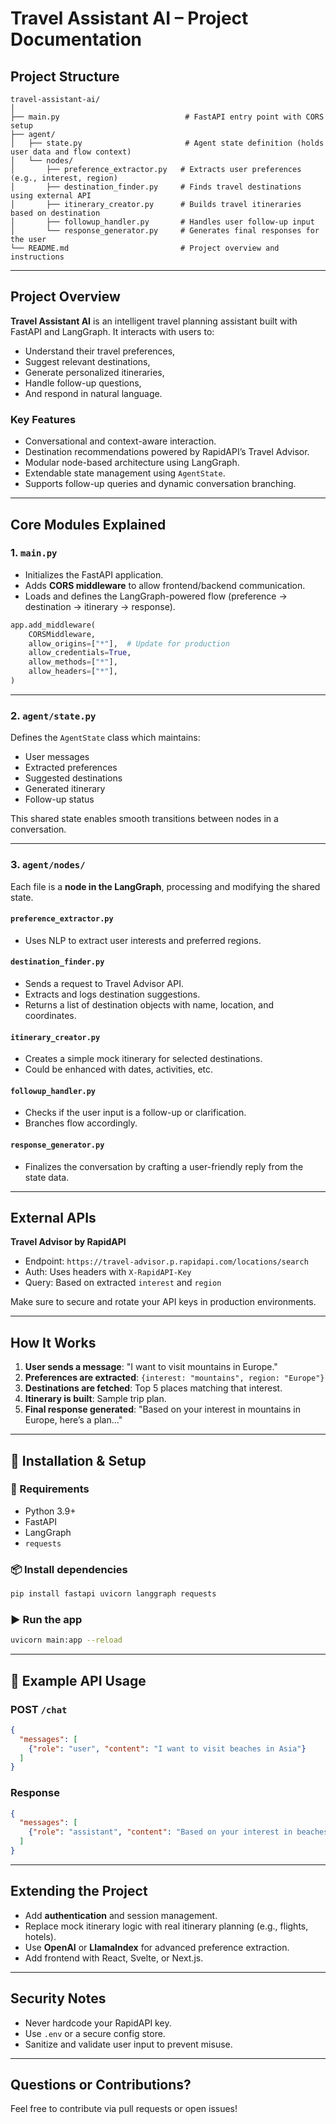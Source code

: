 # Travel Assistant AI – Project Documentation

## Project Structure

```
travel-assistant-ai/
│
├── main.py                            # FastAPI entry point with CORS setup
├── agent/
│   ├── state.py                       # Agent state definition (holds user data and flow context)
│   └── nodes/
│       ├── preference_extractor.py   # Extracts user preferences (e.g., interest, region)
│       ├── destination_finder.py     # Finds travel destinations using external API
│       ├── itinerary_creator.py      # Builds travel itineraries based on destination
│       ├── followup_handler.py       # Handles user follow-up input
│       └── response_generator.py     # Generates final responses for the user
└── README.md                         # Project overview and instructions
```

---

## Project Overview

**Travel Assistant AI** is an intelligent travel planning assistant built with FastAPI and LangGraph. It interacts with users to:
- Understand their travel preferences,
- Suggest relevant destinations,
- Generate personalized itineraries,
- Handle follow-up questions,
- And respond in natural language.

### Key Features

- Conversational and context-aware interaction.
- Destination recommendations powered by RapidAPI’s Travel Advisor.
- Modular node-based architecture using LangGraph.
- Extendable state management using `AgentState`.
- Supports follow-up queries and dynamic conversation branching.

---

## Core Modules Explained

### 1. `main.py`

- Initializes the FastAPI application.
- Adds **CORS middleware** to allow frontend/backend communication.
- Loads and defines the LangGraph-powered flow (preference → destination → itinerary → response).

```python
app.add_middleware(
    CORSMiddleware,
    allow_origins=["*"],  # Update for production
    allow_credentials=True,
    allow_methods=["*"],
    allow_headers=["*"],
)
```

---

### 2. `agent/state.py`

Defines the `AgentState` class which maintains:
- User messages
- Extracted preferences
- Suggested destinations
- Generated itinerary
- Follow-up status

This shared state enables smooth transitions between nodes in a conversation.

---

### 3. `agent/nodes/`

Each file is a **node in the LangGraph**, processing and modifying the shared state.

#### `preference_extractor.py`
- Uses NLP to extract user interests and preferred regions.

#### `destination_finder.py`
- Sends a request to Travel Advisor API.
- Extracts and logs destination suggestions.
- Returns a list of destination objects with name, location, and coordinates.

####  `itinerary_creator.py`
- Creates a simple mock itinerary for selected destinations.
- Could be enhanced with dates, activities, etc.

#### `followup_handler.py`
- Checks if the user input is a follow-up or clarification.
- Branches flow accordingly.

#### `response_generator.py`
- Finalizes the conversation by crafting a user-friendly reply from the state data.

---

## External APIs

**Travel Advisor by RapidAPI**
- Endpoint: `https://travel-advisor.p.rapidapi.com/locations/search`
- Auth: Uses headers with `X-RapidAPI-Key`
- Query: Based on extracted `interest` and `region`

Make sure to secure and rotate your API keys in production environments.

---

## How It Works

1. **User sends a message**: "I want to visit mountains in Europe."
2. **Preferences are extracted**: `{interest: "mountains", region: "Europe"}`
3. **Destinations are fetched**: Top 5 places matching that interest.
4. **Itinerary is built**: Sample trip plan.
5. **Final response generated**: "Based on your interest in mountains in Europe, here’s a plan..."

---

## 📌 Installation & Setup

### 🔧 Requirements

- Python 3.9+
- FastAPI
- LangGraph
- `requests`

### 📦 Install dependencies

```bash
pip install fastapi uvicorn langgraph requests
```

### ▶️ Run the app

```bash
uvicorn main:app --reload
```

---

## 🧪 Example API Usage

### POST `/chat`

```json
{
  "messages": [
    {"role": "user", "content": "I want to visit beaches in Asia"}
  ]
}
```

### Response

```json
{
  "messages": [
    {"role": "assistant", "content": "Based on your interest in beaches in Asia, here are some great places..."}
  ]
}
```

---

## Extending the Project

- Add **authentication** and session management.
- Replace mock itinerary logic with real itinerary planning (e.g., flights, hotels).
- Use **OpenAI** or **LlamaIndex** for advanced preference extraction.
- Add frontend with React, Svelte, or Next.js.

---

## Security Notes

- Never hardcode your RapidAPI key.
- Use `.env` or a secure config store.
- Sanitize and validate user input to prevent misuse.

---

##  Questions or Contributions?

Feel free to contribute via pull requests or open issues!


